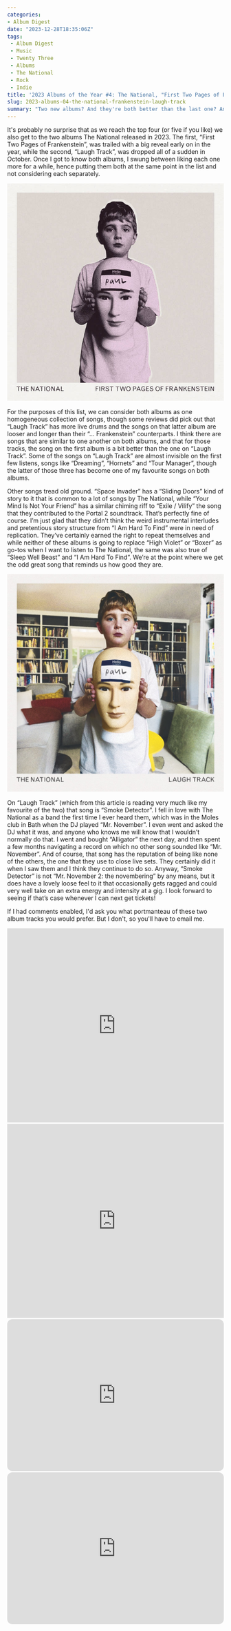 ```yaml
---
categories:
- Album Digest
date: "2023-12-28T18:35:06Z"
tags: 
 - Album Digest
 - Music
 - Twenty Three
 - Albums
 - The National
 - Rock
 - Indie
title: '2023 Albums of the Year #4: The National, "First Two Pages of Frankenstein" and "Laugh Track"'
slug: 2023-albums-04-the-national-frankenstein-laugh-track
summary: "Two new albums? And they're both better than the last one? And now with added Taylor Swift? You spoil us!"
---
```


It's probably no surprise that as we reach the top four (or five if you like) we also get to the two albums The National released in 2023. The first, “First Two Pages of Frankenstein”, was trailed with a big reveal early on in the year, while the second, “Laugh Track”, was dropped all of a sudden in October. Once I got to know both albums, I swung between liking each one more for a while, hence putting them both at the same point in the list and not considering each separately. 

![Cover of First Two Pages of Frankenstein by The National](./the-national-first-two-pages.jpeg)

For the purposes of this list, we can consider both albums as one homogeneous collection of songs, though some reviews did pick out that “Laugh Track” has more live drums and the songs on that latter album are looser and longer than their “… Frankenstein” counterparts. I think there are songs that are similar to one another on both albums, and that for those tracks, the song on the first album is a bit better than the one on “Laugh Track”. Some of the songs on “Laugh Track” are almost invisible on the first few listens, songs like “Dreaming”, “Hornets” and “Tour Manager”, though the latter of those three has become one of my favourite songs on both albums.

Other songs tread old ground. “Space Invader” has a “Sliding Doors” kind of story to it that is common to a lot of songs by The National, while “Your Mind Is Not Your Friend” has a similar chiming riff to “Exile / Vilify” the song that they contributed to the Portal 2 soundtrack. That’s perfectly fine of course. I’m just glad that they didn’t think the weird instrumental interludes and pretentious story structure from “I Am Hard To Find” were in need of replication. They’ve certainly earned the right to repeat themselves and while neither of these albums is going to replace “High Violet” or “Boxer” as go-tos when I want to listen to The National, the same was also true of “Sleep Well Beast” and “I Am Hard To Find”. We’re at the point where we get the odd great song that reminds us how good they are.

![Cover of Laugh Track by The National](./the-national-laugh-track.jpeg)

On “Laugh Track” (which from this article is reading very much like my favourite of the two) that song is “Smoke Detector”. I fell in love with The National as a band the first time I ever heard them, which was in the Moles club in Bath when the DJ played “Mr. November”. I even went and asked the DJ what it was, and anyone who knows me will know that I wouldn’t normally do that. I went and bought “Alligator” the next day, and then spent a few months navigating a record on which no other song sounded like “Mr. November”. And of course, that song has the reputation of being like none of the others, the one that they use to close live sets. They certainly did it when I saw them and I think they continue to do so. Anyway, “Smoke Detector” is not “Mr. November 2: the novembering” by any means, but it does have a lovely loose feel to it that occasionally gets ragged and could very well take on an extra energy and intensity at a gig. I look forward to seeing if that’s case whenever I can next get tickets!

If I had comments enabled, I'd ask you what portmanteau of these two album tracks you would prefer. But I don't, so you'll have to email me.

<iframe allow="autoplay *; encrypted-media *;" frameborder="0" height="450" style="width:100%;max-width:660px;overflow:hidden;background:transparent;" sandbox="allow-forms allow-popups allow-same-origin allow-scripts allow-storage-access-by-user-activation allow-top-navigation-by-user-activation" src="https://embed.music.apple.com/gb/album/first-two-pages-of-frankenstein/1660282625"></iframe>

<iframe allow="autoplay *; encrypted-media *;" frameborder="0" height="450" style="width:100%;max-width:660px;overflow:hidden;background:transparent;" sandbox="allow-forms allow-popups allow-same-origin allow-scripts allow-storage-access-by-user-activation allow-top-navigation-by-user-activation" src="https://embed.music.apple.com/gb/album/laugh-track/1704171991"></iframe>

<iframe style="border-radius:12px" src="https://open.spotify.com/embed/album/5Mc6uebYtKnRc5I7bjlNB6?utm_source=generator" width="100%" height="352" frameBorder="0" allowfullscreen="" allow="autoplay; clipboard-write; encrypted-media; fullscreen; picture-in-picture" loading="lazy"></iframe>

<iframe style="border-radius:12px" src="https://open.spotify.com/embed/album/7re8T0K3s8v3S3xeiQcOYi?utm_source=generator" width="100%" height="352" frameBorder="0" allowfullscreen="" allow="autoplay; clipboard-write; encrypted-media; fullscreen; picture-in-picture" loading="lazy"></iframe>